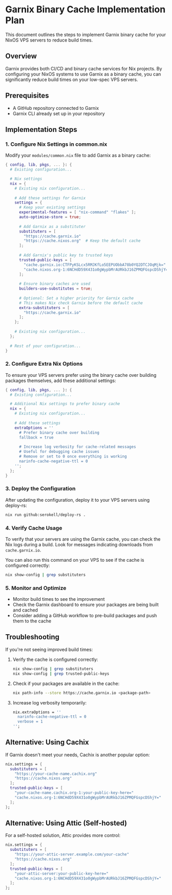 # Garnix Binary Cache Implementation Plan

This document outlines the steps to implement Garnix binary cache for your NixOS VPS servers to reduce build times.

## Overview

Garnix provides both CI/CD and binary cache services for Nix projects. By configuring your NixOS systems to use Garnix as a binary cache, you can significantly reduce build times on your low-spec VPS servers.

## Prerequisites

- A GitHub repository connected to Garnix
- Garnix CLI already set up in your repository

## Implementation Steps

### 1. Configure Nix Settings in common.nix

Modify your `modules/common.nix` file to add Garnix as a binary cache:

```nix
{ config, lib, pkgs, ... }: {
  # Existing configuration...

  # Nix settings
  nix = {
    # Existing nix configuration...
    
    # Add these settings for Garnix
    settings = {
      # Keep your existing settings
      experimental-features = [ "nix-command" "flakes" ];
      auto-optimise-store = true;
      
      # Add Garnix as a substituter
      substituters = [
        "https://cache.garnix.io"
        "https://cache.nixos.org"  # Keep the default cache
      ];
      
      # Add Garnix's public key to trusted keys
      trusted-public-keys = [
        "cache.garnix.io:CTFPyKSLcx5RMJKfLo5EEPUObbA78b0YQ2DTCJOqMjk="
        "cache.nixos.org-1:6NCHdD59X431o0gWypbMrAURkbJ16ZPMQFGspcDShjY="  # Default NixOS key
      ];
      
      # Ensure binary caches are used
      builders-use-substitutes = true;
      
      # Optional: Set a higher priority for Garnix cache
      # This makes Nix check Garnix before the default cache
      extra-substituters = [
        "https://cache.garnix.io"
      ];
    };
    
    # Existing nix configuration...
  };
  
  # Rest of your configuration...
}
```

### 2. Configure Extra Nix Options

To ensure your VPS servers prefer using the binary cache over building packages themselves, add these additional settings:

```nix
{ config, lib, pkgs, ... }: {
  # Existing configuration...

  # Additional Nix settings to prefer binary cache
  nix = {
    # Existing nix configuration...
    
    # Add these settings
    extraOptions = ''
      # Prefer binary cache over building
      fallback = true
      
      # Increase log verbosity for cache-related messages
      # Useful for debugging cache issues
      # Remove or set to 0 once everything is working
      narinfo-cache-negative-ttl = 0
    '';
  };
}
```

### 3. Deploy the Configuration

After updating the configuration, deploy it to your VPS servers using deploy-rs:

```bash
nix run github:serokell/deploy-rs .
```

### 4. Verify Cache Usage

To verify that your servers are using the Garnix cache, you can check the Nix logs during a build. Look for messages indicating downloads from `cache.garnix.io`.

You can also run this command on your VPS to see if the cache is configured correctly:

```bash
nix show-config | grep substituters
```

### 5. Monitor and Optimize

- Monitor build times to see the improvement
- Check the Garnix dashboard to ensure your packages are being built and cached
- Consider adding a GitHub workflow to pre-build packages and push them to the cache

## Troubleshooting

If you're not seeing improved build times:

1. Verify the cache is configured correctly:
   ```bash
   nix show-config | grep substituters
   nix show-config | grep trusted-public-keys
   ```

2. Check if your packages are available in the cache:
   ```bash
   nix path-info --store https://cache.garnix.io <package-path>
   ```

3. Increase log verbosity temporarily:
   ```nix
   nix.extraOptions = ''
     narinfo-cache-negative-ttl = 0
     verbose = 1
   '';
   ```

## Alternative: Using Cachix

If Garnix doesn't meet your needs, Cachix is another popular option:

```nix
nix.settings = {
  substituters = [
    "https://your-cache-name.cachix.org"
    "https://cache.nixos.org"
  ];
  trusted-public-keys = [
    "your-cache-name.cachix.org-1:your-public-key-here="
    "cache.nixos.org-1:6NCHdD59X431o0gWypbMrAURkbJ16ZPMQFGspcDShjY="
  ];
};
```

## Alternative: Using Attic (Self-hosted)

For a self-hosted solution, Attic provides more control:

```nix
nix.settings = {
  substituters = [
    "https://your-attic-server.example.com/your-cache"
    "https://cache.nixos.org"
  ];
  trusted-public-keys = [
    "your-attic-server:your-public-key-here="
    "cache.nixos.org-1:6NCHdD59X431o0gWypbMrAURkbJ16ZPMQFGspcDShjY="
  ];
};